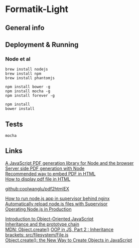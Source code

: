 Formatik-Light
==============

General info
------------

Deployment & Running
--------------------

### Node et al

    brew install nodejs
    brew install npm
    brew install phantomjs

    npm install bower -g
    npm install mocha -g
    npm install forever -g

    npm install
    bower install


Tests
-----

    mocha


Links
-----
[A JavaScript PDF generation library for Node and the browser](http://pdfkit.org/)  
[Server side PDF generation with Node](http://www.feedhenry.com/server-side-pdf-generation-node-js/)  
[Recommended way to embed PDF in HTML](http://stackoverflow.com/questions/291813/recommended-way-to-embed-pdf-in-html)  
[How to display pdf file in HTML](http://stackoverflow.com/questions/17784037/how-to-display-pdf-file-in-html)  

[github:coolwanglu/pdf2htmlEX](https://github.com/coolwanglu/pdf2htmlEX)  

[How to run node.js app in supervisor behind nginx](https://scottlinux.com/2014/08/27/how-to-run-node-js-app-in-supervisor-behind-nginx-on-debian-wheezy/)  
[Automatically reload node.js files with Supervisor](http://www.jblotus.com/2011/06/18/automatically-reload-node-js-files-with-supervisor/)  
[Operating Node.js in Production](http://blog.risingstack.com/operating-node-in-production/)  

[Introduction to Object-Oriented JavaScript](https://developer.mozilla.org/en-US/docs/Web/JavaScript/Introduction_to_Object-Oriented_JavaScript)  
[Inheritance and the prototype chain](https://developer.mozilla.org/en-US/docs/Web/JavaScript/Inheritance_and_the_prototype_chain)  
[MDN:  Object.create()](https://developer.mozilla.org/ru/docs/Web/JavaScript/Reference/Global_Objects/Object/create)
[OOP in JS, Part 2 : Inheritance](http://phrogz.net/JS/classes/OOPinJS2.html)  
[brackets: src/filesystem/File.js](https://github.com/adobe/brackets/blob/master/src/filesystem/File.js)  
[Object.create(): the New Way to Create Objects in JavaScript](http://www.htmlgoodies.com/beyond/javascript/object.create-the-new-way-to-create-objects-in-javascript.html)  
